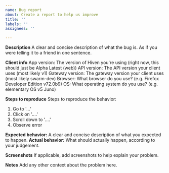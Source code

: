 ```yaml
---
name: Bug report
about: Create a report to help us improve
title: ''
labels: ''
assignees: ''

---
```


**Description**
A clear and concise description of what the bug is. As if you were telling it to a friend in one sentence.

**Client info**
App version: The version of Hiven you're using (right now, this should just be Alpha Latest (web))
API version: The API version your client uses (most likely v1)
Gateway version: The gateway version your client uses (most likely swarm-dev)
Browser: What browser do you use? (e.g. Firefox Developer Edition v72.0b9)
OS: What operating system do you use? (e.g. elementary OS v5 Juno)

**Steps to reproduce**
Steps to reproduce the behavior:
1. Go to '...'
2. Click on '....'
3. Scroll down to '....'
4. Observe error

**Expected behavior:** A clear and concise description of what you expected to happen.
**Actual behavior:** What should actually happen, according to your judgement.

**Screenshots**
If applicable, add screenshots to help explain your problem.

**Notes**
Add any other context about the problem here.
